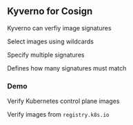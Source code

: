 ## Kyverno for Cosign

Kyverno can verfiy image signatures

Select images using wildcards

Specify multiple signatures

Defines how many signatures must match

### Demo [<i class="fa fa-comment-code"></i>](https://github.com/nicholasdille/container-slides/blob/master/120_kubernetes/kyverno/cosign.demo "cosign.demo")

Verify Kubernetes control plane images [](https://www.cncf.io/blog/2023/05/01/kyverno-verify-kubernetes-control-plane-images/)

Verify images from `registry.k8s.io`
